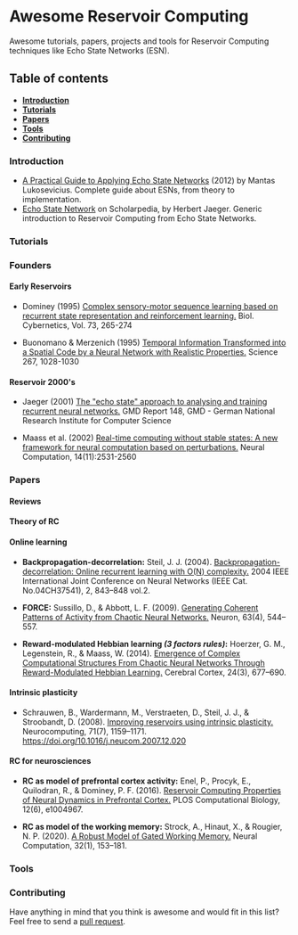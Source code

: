 # Awesome Reservoir Computing

Awesome tutorials, papers, projects and tools for Reservoir Computing techniques like Echo State Networks (ESN).

## Table of contents

* **[Introduction](#introduction)**
* **[Tutorials](#tutorials)**
* **[Papers](#papers)**
* **[Tools](#tools)**
* **[Contributing](#contributing)**


### Introduction

- [A Practical Guide to Applying Echo State Networks](http://citeseerx.ist.psu.edu/viewdoc/download?doi=10.1.1.720.616&rep=rep1&type=pdf) 
(2012) by Mantas Lukosevicius. Complete guide about ESNs, from theory to implementation.
- [Echo State Network](http://www.scholarpedia.org/article/Echo_state_network) on Scholarpedia, by Herbert Jaeger. Generic introduction to Reservoir Computing from Echo State Networks.


### Tutorials


### Founders

#### Early Reservoirs
- Dominey (1995) [Complex sensory-motor sequence learning based on recurrent 
state representation and reinforcement learning.](https://www.researchgate.net/profile/Peter-Dominey/publication/15651430_Complex_sensory-motor_sequence_learning_based_on_recurrent_state_representation_and_reinforcement_learning/links/00b7d51f0e1c84ba2d000000/Complex-sensory-motor-sequence-learning-based-on-recurrent-state-representation-and-reinforcement-learning.pdf) Biol. Cybernetics, Vol. 73, 265-274 

- Buonomano & Merzenich (1995) [Temporal Information Transformed into a Spatial Code 
by a Neural Network with Realistic Properties.](https://personal.utdallas.edu/~kilgard/11c%20BuonomanoMerzenich_Science1995.pdf) Science 267, 1028-1030

#### Reservoir 2000's

- Jaeger (2001) [The "echo state" approach to analysing and training recurrent neural networks.](https://www.ai.rug.nl/minds/uploads/EchoStatesTechRep.pdf) GMD Report 148, GMD - German National Research Institute for Computer Science 

- Maass et al. (2002) [Real-time computing without stable states: A new framework for neural computation based on perturbations.](https://citeseerx.ist.psu.edu/viewdoc/download?doi=10.1.1.183.2874&rep=rep1&type=pdf) Neural Computation, 14(11):2531-2560

### Papers

  #### Reviews
  

  #### Theory of RC
  
  
  #### Online learning

  - **Backpropagation-decorrelation:** Steil, J. J. (2004). [Backpropagation-decorrelation: Online recurrent learning with O(N) complexity.](https://www.researchgate.net/profile/Jochen-Steil/publication/4116728_Backpropagation-Decorrelation_Online_recurrent_learning_with_ON_complexity/links/00463519271a850735000000/Backpropagation-Decorrelation-Online-recurrent-learning-with-ON-complexity.pdf) 2004 IEEE International Joint Conference on Neural Networks (IEEE Cat. No.04CH37541), 2, 843–848 vol.2.
  
  - **FORCE:** Sussillo, D., & Abbott, L. F. (2009). [Generating Coherent Patterns of Activity from Chaotic Neural Networks.](https://www.sciencedirect.com/science/article/pii/S0896627309005479) Neuron, 63(4), 544–557.
 
  - **Reward-modulated Hebbian learning *(3 factors rules)*:** Hoerzer, G. M., Legenstein, R., & Maass, W. (2014). [Emergence of Complex Computational Structures From Chaotic Neural Networks Through Reward-Modulated Hebbian Learning.](https://academic.oup.com/cercor/article/24/3/677/392266) Cerebral Cortex, 24(3), 677–690.

  #### Intrinsic plasticity
  
  - Schrauwen, B., Wardermann, M., Verstraeten, D., Steil, J. J., & Stroobandt, D. (2008). [Improving reservoirs using intrinsic plasticity.](https://www.sciencedirect.com/science/article/pii/S0925231208000519)
 Neurocomputing, 71(7), 1159–1171. https://doi.org/10.1016/j.neucom.2007.12.020

  #### RC for neurosciences
  
  - **RC as model of prefrontal cortex activity:** Enel, P., Procyk, E., Quilodran, R., & Dominey, P. F. (2016). [Reservoir Computing Properties of Neural Dynamics in Prefrontal Cortex.](https://journals.plos.org/ploscompbiol/article?id=10.1371/journal.pcbi.1004967) PLOS Computational Biology, 12(6), e1004967.

  - **RC as model of the working memory:** Strock, A., Hinaut, X., & Rougier, N. P. (2020). [A Robust Model of Gated Working Memory.](https://www.biorxiv.org/content/biorxiv/early/2019/08/01/589564.full.pdf) Neural Computation, 32(1), 153–181.


### Tools


### Contributing

Have anything in mind that you think is awesome and would fit in this list? Feel free to send a [pull request](https://github.com/reservoirpy/awesome-reservoir-computing/pulls).
